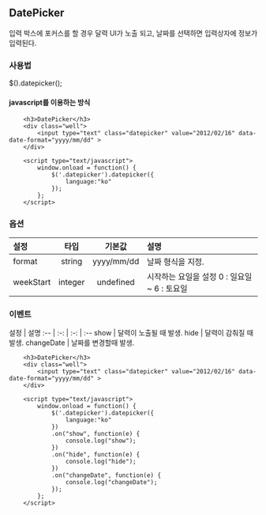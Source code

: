 <!--
layout: 'post'
section: 'Cornerstone Framework'
title: '데이트픽커'
outline: '날짜 정보를 입력받는 위젯 플러그인'
date: '2012-11-16'
tagstr: 'widget'
order: '[4, 3, 16]'
thumbnail: '4.3.16.datepicker.png'
-->

## DatePicker
입력 박스에 포커스를 할 경우 달력 UI가 노출 되고, 날짜를 선택하면 입력상자에 정보가 입력된다.

### 사용법

$().datepicker();

#### javascript를 이용하는 방식

``` cm
    <h3>DatePicker</h3>
    <div class="well">
        <input type="text" class="datepicker" value="2012/02/16" data-date-format="yyyy/mm/dd" >
    </div>

	<script type="text/javascript">
		window.onload = function() {
		    $('.datepicker').datepicker({
                language:"ko"
            });
		};
	</script>
```

### 옵션
설정 | 타입 | 기본값 | 설명
:-- | :-: | :-: | :--
format | string | yyyy/mm/dd | 날짜 형식을 지정.
weekStart | integer | undefined | 시작하는 요일을 설정 0 : 일요일 ~ 6 : 토요일

### 이벤트
설정 | 설명
:-- | :-: | :-: | :--
show | 달력이 노출될 때 발생.
hide | 달력이 감춰질 때 발생.
changeDate | 날짜를 변경할때 발생.

``` cm
    <h3>DatePicker</h3>
    <div class="well">
        <input type="text" class="datepicker" value="2012/02/16" data-date-format="yyyy/mm/dd" >
    </div>

	<script type="text/javascript">
		window.onload = function() {
		    $('.datepicker').datepicker({
                language:"ko"
            })
            .on("show", function(e) {
                console.log("show");
            })
            .on("hide", function(e) {
                console.log("hide");
            })
            .on("changeDate", function(e) {
                console.log("changeDate");
            });
		};
	</script>
```
